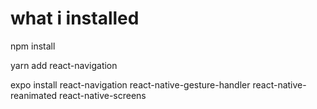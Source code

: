 # what i installed

npm install

yarn add react-navigation

expo install react-navigation react-native-gesture-handler react-native-reanimated react-native-screens
